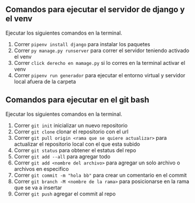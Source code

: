 ## Comandos para ejecutar el servidor de django y el venv
Ejecutar los siguientes comandos en la terminal.

1. Correr `pipenv install django` para instalar los paquetes 
2. Correr `py manage.py runserver` para correr el servidor teniendo activado el venv
3. Correr `click derecho en mamage.py` si lo corres en la terminal activar el venv 
4. Correr `pipenv run generador` para ejecutar el entorno virtual y servidor local afuera de la carpeta 

## Comandos para ejecutar en el git bash
Ejecutar los siguientes comandos en la terminal.

1. Correr `git init` inicializar un nuevo repositorio 
2. Correr `git clone` clonar el repositorio con el url
3. Correr `git pull origin <rama que se quiere actualizar>` para actualizar el repositorio local con el que esta subido 
4. Correr `git status` para obtener el estatus del repo
5. Correr `git add --all` para agregar todo
6. Correr `git add <nombre del archivo>` para agregar un solo archivo o archivos en especifico
7. Correr `git commit -m "hola bb"` para crear un comentario en el commit 
8. Correr `git branch -M <nombre de la rama>` para posicionarse en la rama que se va a insertar
9. Correr `git push` agregar el commit al repo
